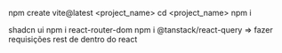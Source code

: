 npm create vite@latest <project_name>
cd <project_name>
npm i

shadcn ui
npm i react-router-dom
npm i @tanstack/react-query => fazer requisições rest de dentro do react